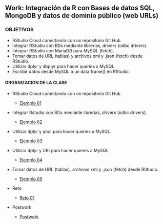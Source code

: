 ## Work: Integración de R con Bases de datos SQL,  MongoDB y datos de dominio público (web URLs)

### OBJETIVOS 

- RStudio Cloud conectando con un repositorio Git Hub. 
- Integrar RStudio con BDs mediante librerías, drivers (odbc drivers). 
- Integrar RStudio con MariaDB para MySQL (fetch).
- Tomar datos de URL (tablas) y archivos xml y .json (fetch) desde RStudio. 
- Utilizar dplyr y dbplyr para hacer queries a MySQL.
- Escribir datos desde MySQL a un data.frame() en RStudio.  

#### ORGANIZACION DE LA CLASE 

- RStudio Cloud conectando con un repositorio Git Hub. 
	- [Ejemplo 01](Ejemplo-01)

- Integrar Rstudio con BDs mediante librerías, drivers (odbc drivers).
	- [Ejemplo 02](Ejemplo-02)

- Utilizar dplyr y pool para hacer queries a MySQL.
	- [Ejemplo 03](Ejemplo-03)

- Utilizar dplyr y DBI para hacer queries a MySQL.
	- [Ejemplo 04](Ejemplo-04)

- Tomar datos de URL (tablas), archivos xml y .json (fetch) desde RStudio. 
	- [Ejemplo 05](Ejemplo-05)

- Reto
	- [Reto 01](Reto-01)
	
- Postwork
	- [Postwork](Postwork)

